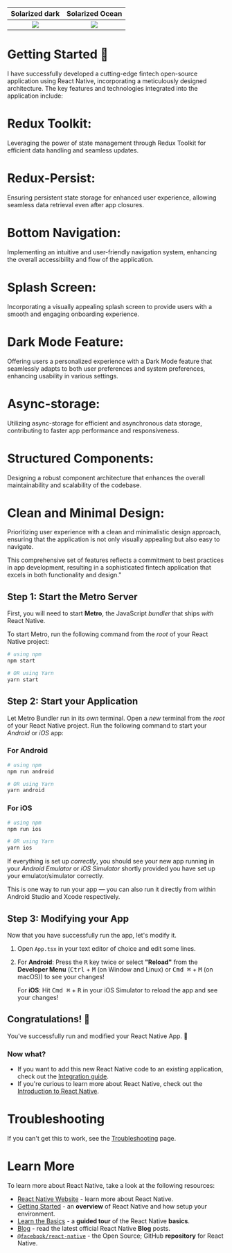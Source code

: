 |             Solarized dark              |             Solarized Ocean             |
| :-------------------------------------: | :-------------------------------------: |
| ![](/src/assets/images/Screenshot1.png) | ![](/src/assets/images/Screenshot1.png) |

# Getting Started 🚀

I have successfully developed a cutting-edge fintech open-source application using React Native, incorporating a meticulously designed architecture. The key features and technologies integrated into the application include:

# Redux Toolkit:

Leveraging the power of state management through Redux Toolkit for efficient data handling and seamless updates.

# Redux-Persist:

Ensuring persistent state storage for enhanced user experience, allowing seamless data retrieval even after app closures.

# Bottom Navigation:

Implementing an intuitive and user-friendly navigation system, enhancing the overall accessibility and flow of the application.

# Splash Screen:

Incorporating a visually appealing splash screen to provide users with a smooth and engaging onboarding experience.

# Dark Mode Feature:

Offering users a personalized experience with a Dark Mode feature that seamlessly adapts to both user preferences and system preferences, enhancing usability in various settings.

# Async-storage:

Utilizing async-storage for efficient and asynchronous data storage, contributing to faster app performance and responsiveness.

# Structured Components:

Designing a robust component architecture that enhances the overall maintainability and scalability of the codebase.

# Clean and Minimal Design:

Prioritizing user experience with a clean and minimalistic design approach, ensuring that the application is not only visually appealing but also easy to navigate.

This comprehensive set of features reflects a commitment to best practices in app development, resulting in a sophisticated fintech application that excels in both functionality and design."

## Step 1: Start the Metro Server

First, you will need to start **Metro**, the JavaScript _bundler_ that ships _with_ React Native.

To start Metro, run the following command from the _root_ of your React Native project:

```bash
# using npm
npm start

# OR using Yarn
yarn start
```

## Step 2: Start your Application

Let Metro Bundler run in its _own_ terminal. Open a _new_ terminal from the _root_ of your React Native project. Run the following command to start your _Android_ or _iOS_ app:

### For Android

```bash
# using npm
npm run android

# OR using Yarn
yarn android
```

### For iOS

```bash
# using npm
npm run ios

# OR using Yarn
yarn ios
```

If everything is set up _correctly_, you should see your new app running in your _Android Emulator_ or _iOS Simulator_ shortly provided you have set up your emulator/simulator correctly.

This is one way to run your app — you can also run it directly from within Android Studio and Xcode respectively.

## Step 3: Modifying your App

Now that you have successfully run the app, let's modify it.

1. Open `App.tsx` in your text editor of choice and edit some lines.
2. For **Android**: Press the <kbd>R</kbd> key twice or select **"Reload"** from the **Developer Menu** (<kbd>Ctrl</kbd> + <kbd>M</kbd> (on Window and Linux) or <kbd>Cmd ⌘</kbd> + <kbd>M</kbd> (on macOS)) to see your changes!

   For **iOS**: Hit <kbd>Cmd ⌘</kbd> + <kbd>R</kbd> in your iOS Simulator to reload the app and see your changes!

## Congratulations! :tada:

You've successfully run and modified your React Native App. :partying_face:

### Now what?

- If you want to add this new React Native code to an existing application, check out the [Integration guide](https://reactnative.dev/docs/integration-with-existing-apps).
- If you're curious to learn more about React Native, check out the [Introduction to React Native](https://reactnative.dev/docs/getting-started).

# Troubleshooting

If you can't get this to work, see the [Troubleshooting](https://reactnative.dev/docs/troubleshooting) page.

# Learn More

To learn more about React Native, take a look at the following resources:

- [React Native Website](https://reactnative.dev) - learn more about React Native.
- [Getting Started](https://reactnative.dev/docs/environment-setup) - an **overview** of React Native and how setup your environment.
- [Learn the Basics](https://reactnative.dev/docs/getting-started) - a **guided tour** of the React Native **basics**.
- [Blog](https://reactnative.dev/blog) - read the latest official React Native **Blog** posts.
- [`@facebook/react-native`](https://github.com/facebook/react-native) - the Open Source; GitHub **repository** for React Native.
